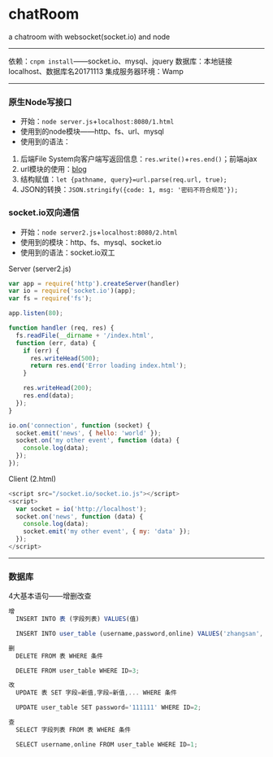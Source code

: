 # chatRoom
a chatroom with websocket(socket.io) and node

---
依赖：`cnpm install`——socket.io、mysql、jquery
数据库：本地链接localhost、数据库名20171113
集成服务器环境：Wamp

---


### 原生Node写接口
- 开始：`node server.js`+`localhost:8080/1.html`
- 使用到的node模块——http、fs、url、mysql
- 使用到的语法：
1. 后端File System向客户端写返回信息：`res.write()`+`res.end()`；前端ajax
2. url模块的使用：[blog](http://blog.csdn.net/dick3741/article/details/78562013)
3. 结构赋值：`let {pathname, query}=url.parse(req.url, true);`
4. JSON的转换：`JSON.stringify({code: 1, msg: '密码不符合规范'});`

### socket.io双向通信
- 开始：`node server2.js`+`localhost:8080/2.html`
- 使用到的模块：http、fs、mysql、socket.io
- 使用到的语法：socket.io双工

Server (server2.js)
```javascript
var app = require('http').createServer(handler)
var io = require('socket.io')(app);
var fs = require('fs');

app.listen(80);

function handler (req, res) {
  fs.readFile(__dirname + '/index.html',
  function (err, data) {
    if (err) {
      res.writeHead(500);
      return res.end('Error loading index.html');
    }

    res.writeHead(200);
    res.end(data);
  });
}

io.on('connection', function (socket) {
  socket.emit('news', { hello: 'world' });
  socket.on('my other event', function (data) {
    console.log(data);
  });
});
```
Client (2.html)
```javascript
<script src="/socket.io/socket.io.js"></script>
<script>
  var socket = io('http://localhost');
  socket.on('news', function (data) {
    console.log(data);
    socket.emit('my other event', { my: 'data' });
  });
</script>
```



---

### 数据库

4大基本语句——增删改查

```javascript
增
  INSERT INTO 表 (字段列表) VALUES(值)

  INSERT INTO user_table (username,password,online) VALUES('zhangsan','111111',0);

删
  DELETE FROM 表 WHERE 条件

  DELETE FROM user_table WHERE ID=3;

改
  UPDATE 表 SET 字段=新值,字段=新值,... WHERE 条件

  UPDATE user_table SET password='111111' WHERE ID=2;

查
  SELECT 字段列表 FROM 表 WHERE 条件

  SELECT username,online FROM user_table WHERE ID=1;
```
